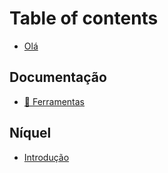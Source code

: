# Table of contents

* [Olá](README.md)

## Documentação

* [🧰 Ferramentas](documentacao/ferramentas.md)

## Níquel

* [Introdução](niquel/introducao.md)

